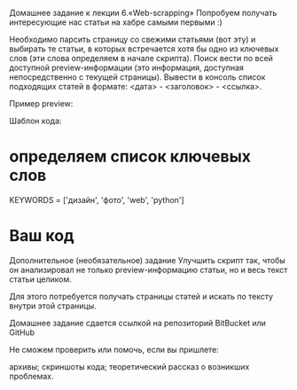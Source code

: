 Домашнее задание к лекции 6.«Web-scrapping»
Попробуем получать интересующие нас статьи на хабре самыми первыми :)

Необходимо парсить страницу со свежими статьями (вот эту) и выбирать те статьи, в которых встречается хотя бы одно из ключевых слов (эти слова определяем в начале скрипта). Поиск вести по всей доступной preview-информации (это информация, доступная непосредственно с текущей страницы). Вывести в консоль список подходящих статей в формате: <дата> - <заголовок> - <ссылка>.

Пример preview:



Шаблон кода:

# определяем список ключевых слов
KEYWORDS = ['дизайн', 'фото', 'web', 'python']

# Ваш код
Дополнительное (необязательное) задание
Улучшить скрипт так, чтобы он анализировал не только preview-информацию статьи, но и весь текст статьи целиком.

Для этого потребуется получать страницы статей и искать по тексту внутри этой страницы.

Домашнее задание сдается ссылкой на репозиторий BitBucket или GitHub

Не сможем проверить или помочь, если вы пришлете:

архивы;
скриншоты кода;
теоретический рассказ о возникших проблемах.
